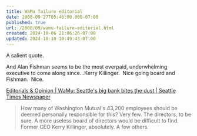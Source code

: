 ```yaml
---
title: WaMu failure editorial
date: 2008-09-27T05:46:00.000-07:00
published: true
url: /2008/09/wamu-failure-editorial.html
created: 2024-10-06 21:06:26-07:00
updated: 2024-10-10 10:49:43-07:00
---
```


A salient quote.  
  
And Alan Fishman seems to be the most overpaid, underwhelming executive to come along since...Kerry Killinger.  Nice going board and Fishman.  Nice.  
  
[Editorials & Opinion | WaMu: Seattle's big bank bites the dust | Seattle Times Newspaper](https://seattletimes.nwsource.com/html/editorialsopinion/2008206780_edit27wamu.html)  

> How many of Washington Mutual's 43,200 employees should be deemed personally responsible for this? Very few. The directors, to be sure. A more useless board of directors would be difficult to find. Former CEO Kerry Killinger, absolutely. A few others.